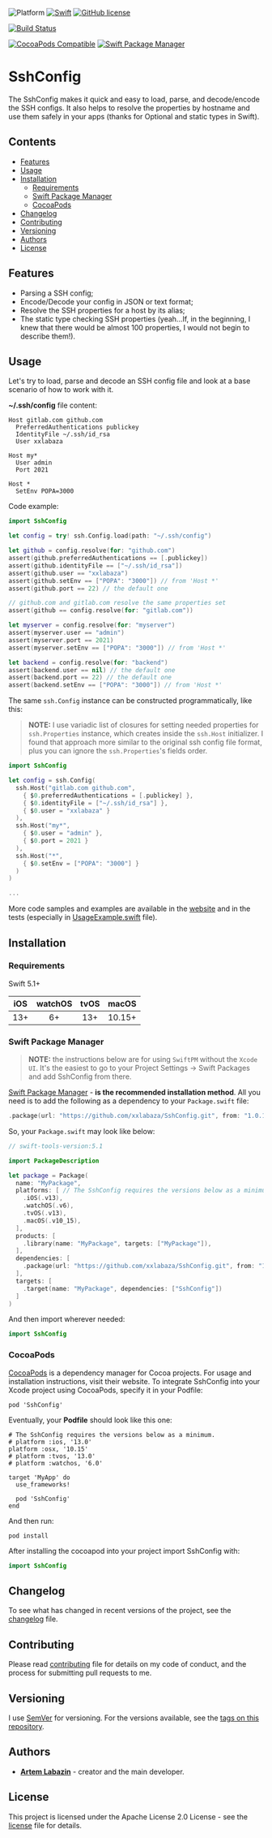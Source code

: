 ![Platform](https://img.shields.io/badge/platforms-iOS%20%7C%20macOS%20%7C%20tvOS%20%7C%20watchOS%20%7C%20Linux-333333.svg)
[![Swift](https://img.shields.io/badge/Swift-5.1_5.2_5.3_5.4-green)](https://img.shields.io/badge/Swift-5.1_5.2_5.3_5.4-green)
[![GitHub license](https://img.shields.io/github/license/xxlabaza/SshConfig)](https://github.com/xxlabaza/SshConfig/blob/main/LICENSE.txt)

[![Build Status](https://github.com/xxlabaza/SshConfig/actions/workflows/tests.yml/badge.svg)](https://github.com/xxlabaza/SshConfig/actions)

[![CocoaPods Compatible](https://img.shields.io/cocoapods/v/SshConfig.svg)](https://img.shields.io/cocoapods/v/SshConfig.svg)
[![Swift Package Manager](https://img.shields.io/badge/Swift_Package_Manager-compatible-green)](https://img.shields.io/badge/Swift_Package_Manager-compatible-green)

# SshConfig

The SshConfig makes it quick and easy to load, parse, and decode/encode the SSH configs. It also helps to resolve the properties by hostname and use them safely in your apps (thanks for Optional and static types in Swift).

## Contents

- [Features](#features)
- [Usage](#usage)
- [Installation](#installation)
  - [Requirements](#requirements)
  - [Swift Package Manager](#swift-package-manager)
  - [CocoaPods](#cocoapods)
- [Changelog](#changelog)
- [Contributing](#contributing)
- [Versioning](#versioning)
- [Authors](#authors)
- [License](#license)

## Features

- Parsing a SSH config;
- Encode/Decode your config in JSON or text format;
- Resolve the SSH properties for a host by its alias;
- The static type checking SSH properties (yeah...If, in the beginning, I knew that there would be almost 100 properties, I would not begin to describe them!).

## Usage

Let's try to load, parse and decode an SSH config file and look at a base scenario of how to work with it.

**~/.ssh/config** file content:

```
Host gitlab.com github.com
  PreferredAuthentications publickey
  IdentityFile ~/.ssh/id_rsa
  User xxlabaza

Host my*
  User admin
  Port 2021

Host *
  SetEnv POPA=3000
```

Code example:

```swift
import SshConfig

let config = try! ssh.Config.load(path: "~/.ssh/config")

let github = config.resolve(for: "github.com")
assert(github.preferredAuthentications == [.publickey])
assert(github.identityFile == ["~/.ssh/id_rsa"])
assert(github.user == "xxlabaza")
assert(github.setEnv == ["POPA": "3000"]) // from 'Host *'
assert(github.port == 22) // the default one

// github.com and gitlab.com resolve the same properties set
assert(github == config.resolve(for: "gitlab.com"))

let myserver = config.resolve(for: "myserver")
assert(myserver.user == "admin")
assert(myserver.port == 2021)
assert(myserver.setEnv == ["POPA": "3000"]) // from 'Host *'

let backend = config.resolve(for: "backend")
assert(backend.user == nil) // the default one
assert(backend.port == 22) // the default one
assert(backend.setEnv == ["POPA": "3000"]) // from 'Host *'
```

The same `ssh.Config` instance can be constructed programmatically, like this:

> **NOTE:** I use variadic list of closures for setting needed properties for `ssh.Properties` instance, which creates inside the `ssh.Host` initializer. I found that approach more similar to the original ssh config file format, plus you can ignore the `ssh.Properties`'s fields order.

```swift
import SshConfig

let config = ssh.Config(
  ssh.Host("gitlab.com github.com",
    { $0.preferredAuthentications = [.publickey] },
    { $0.identityFile = ["~/.ssh/id_rsa"] },
    { $0.user = "xxlabaza" }
  ),
  ssh.Host("my*",
    { $0.user = "admin" },
    { $0.port = 2021 }
  ),
  ssh.Host("*",
    { $0.setEnv = ["POPA": "3000"] }
  )
)

...
```

More code samples and examples are available in the [website](https://xxlabaza.github.io/SshConfig) and in the tests (especially in [UsageExample.swift](https://github.com/xxlabaza/SshConfig/blob/master/Tests/SshConfigTests/UsageExample.swift) file).

## Installation

### Requirements

Swift 5.1+

| iOS | watchOS | tvOS | macOS  |
|:---:|:-------:|:----:|:------:|
| 13+ |    6+   |  13+ | 10.15+ |

### Swift Package Manager

> **NOTE:** the instructions below are for using `SwiftPM` without the `Xcode UI`. It's the easiest to go to your Project Settings -> Swift Packages and add SshConfig from there.

[Swift Package Manager](https://swift.org/package-manager/) - **is the recommended installation method**. All you need is to add the following as a dependency to your `Package.swift` file:

```swift
.package(url: "https://github.com/xxlabaza/SshConfig.git", from: "1.0.1"),
```

So, your `Package.swift` may look like below:

```swift
// swift-tools-version:5.1

import PackageDescription

let package = Package(
  name: "MyPackage",
  platforms: [ // The SshConfig requires the versions below as a minimum.
    .iOS(.v13),
    .watchOS(.v6),
    .tvOS(.v13),
    .macOS(.v10_15),
  ],
  products: [
    .library(name: "MyPackage", targets: ["MyPackage"]),
  ],
  dependencies: [
    .package(url: "https://github.com/xxlabaza/SshConfig.git", from: "1.0.1"),
  ],
  targets: [
    .target(name: "MyPackage", dependencies: ["SshConfig"])
  ]
)
```

And then import wherever needed:

```swift
import SshConfig
```

### CocoaPods

[CocoaPods](https://cocoapods.org/) is a dependency manager for Cocoa projects. For usage and installation instructions, visit their website. To integrate SshConfig into your Xcode project using CocoaPods, specify it in your Podfile:

```
pod 'SshConfig'
```

Eventually, your **Podfile** should look like this one:

```
# The SshConfig requires the versions below as a minimum.
# platform :ios, '13.0'
platform :osx, '10.15'
# platform :tvos, '13.0'
# platform :watchos, '6.0'

target 'MyApp' do
  use_frameworks!

  pod 'SshConfig'
end
```

And then run:

```
pod install
```

After installing the cocoapod into your project import SshConfig with:

```swift
import SshConfig
```

## Changelog

To see what has changed in recent versions of the project, see the [changelog](./CHANGELOG.md) file.

## Contributing

Please read [contributing](./CONTRIBUTING.md) file for details on my code of conduct, and the process for submitting pull requests to me.

## Versioning

I use [SemVer](http://semver.org/) for versioning. For the versions available, see the [tags on this repository](https://github.com/xxlabaza/SshConfig/tags).

## Authors

* **[Artem Labazin](https://github.com/xxlabaza)** - creator and the main developer.

## License

This project is licensed under the Apache License 2.0 License - see the [license](./LICENSE.txt) file for details.
